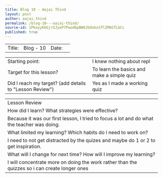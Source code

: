 ```yaml
---
title: Blog 10 - Aajai Thind
layout: post
author: aajai.thind
permalink: /blog-10---aajai-thind/
source-id: 1PkoyyKbGjrUJyeP7Pwod6pBW6JbOokolPlZM6GTLbCc
published: true
---
```

<table>
  <tr>
    <td>Title:  </td>
    <td>Blog - 10</td>
    <td> Date:  </td>
    <td></td>
  </tr>
</table>


<table>
  <tr>
    <td>Starting point:</td>
    <td>I knew nothing about repl</td>
  </tr>
  <tr>
    <td>Target for this lesson?</td>
    <td>To learn the basics and make a simple quiz</td>
  </tr>
  <tr>
    <td>Did I reach my target? 
(add details to "Lesson Review")</td>
    <td>Yes as I made a working quiz
</td>
  </tr>
</table>


<table>
  <tr>
    <td>Lesson Review</td>
  </tr>
  <tr>
    <td>How did I learn? What strategies were effective? </td>
  </tr>
  <tr>
    <td>Because it was our first lesson, I tried to focus a lot and do what the teacher was doing.</td>
  </tr>
  <tr>
    <td>What limited my learning? Which habits do I need to work on? </td>
  </tr>
  <tr>
    <td>I need to not get distracted by the quizes and maybe do 1 or 2 to get inspiration.</td>
  </tr>
  <tr>
    <td>What will I change for next time? How will I improve my learning?</td>
  </tr>
  <tr>
    <td>I will concentrate more on doing the work rather than the quizzes so i can create longer ones</td>
  </tr>
</table>


